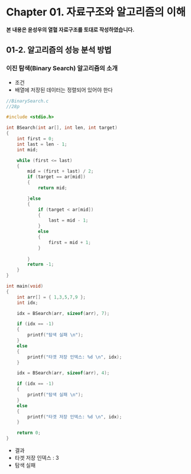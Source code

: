 # Chapter 01. 자료구조와 알고리즘의 이해

**본 내용은 윤성우의 열혈 자료구조를 토대로 작성하였습니다.**


## 01-2. 알고리즘의 성능 분석 방법

### 이진 탐색(Binary Search) 알고리즘의 소개

* 조건
 * 배열에 저장된 데이터는 정렬되어 있어야 한다

```C
//BinarySearch.c
//28p

#include <stdio.h>

int BSearch(int ar[], int len, int target)
{
	int first = 0; 
	int last = len - 1;
	int mid;

	while (first <= last)
	{
		mid = (first + last) / 2;
		if (target == ar[mid])
		{
			return mid;

		}else 
		{
			if (target < ar[mid])
			{
				last = mid - 1;
			}
			else
			{
				first = mid + 1;
			}
	
		}
		return -1;
	}
}

int main(void)
{
	int arr[] = { 1,3,5,7,9 };
	int idx;

	idx = BSearch(arr, sizeof(arr), 7);

	if (idx == -1)
	{
		printf("탐색 실패 \n");
	}
	else
	{
		printf("타겟 저장 인덱스: %d \n", idx);
	}

	idx = BSearch(arr, sizeof(arr), 4);

	if (idx == -1)
	{
		printf("탐색 실패 \n");
	}
	else
	{
		printf("타겟 저장 인덱스: %d \n", idx);
	}

	return 0;
}

```

* 결과
 * 타겟 저장 인덱스 : 3
 * 탐색 실패
  
